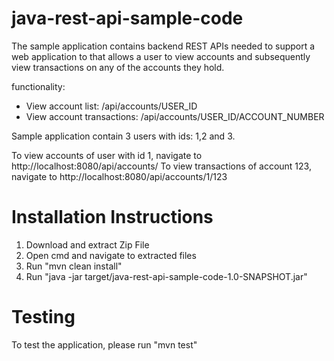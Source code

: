 # java-rest-api-sample-code

The sample application contains backend REST APIs needed to support a web application to that allows a user to view accounts and
subsequently view transactions on any of the accounts they hold.

functionality:
- View account list: /api/accounts/USER_ID
- View account transactions: /api/accounts/USER_ID/ACCOUNT_NUMBER

Sample application contain 3 users with ids: 1,2 and 3.

To view accounts of user with id 1, navigate to http://localhost:8080/api/accounts/
To view transactions of account 123, navigate to http://localhost:8080/api/accounts/1/123


# Installation Instructions
1. Download and extract Zip File
2. Open cmd and navigate to extracted files
3. Run "mvn clean install" 
4. Run "java -jar target/java-rest-api-sample-code-1.0-SNAPSHOT.jar"


# Testing
To test the application, please run "mvn test"
